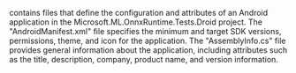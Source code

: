 contains files that define the configuration and attributes of an Android application in the Microsoft.ML.OnnxRuntime.Tests.Droid project. The "AndroidManifest.xml" file specifies the minimum and target SDK versions, permissions, theme, and icon for the application. The "AssemblyInfo.cs" file provides general information about the application, including attributes such as the title, description, company, product name, and version information.